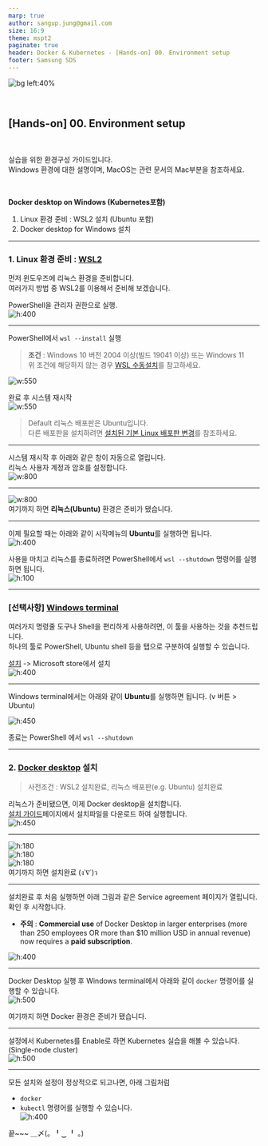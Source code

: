 ```yaml
---
marp: true
author: sangup.jung@gmail.com
size: 16:9
theme: mspt2
paginate: true
header: Docker & Kubernetes - [Hands-on] 00. Environment setup
footer: Samsung SDS
---
```



![bg left:40%](./img/docker_k8s.png)

<br>

## [Hands-on] 00. Environment setup

<br>

실습을 위한 환경구성 가이드입니다.  
Windows 환경에 대한 설명이며, MacOS는 관련 문서의 Mac부분을 참조하세요.  

<br>

**Docker desktop on Windows (Kubernetes포함)**  
1. Linux 환경 준비 : WSL2 설치 (Ubuntu 포함)
2. Docker desktop for Windows 설치

---

### 1. Linux 환경 준비 : [WSL2](https://docs.microsoft.com/ko-kr/windows/wsl/install)
먼저 윈도우즈에 리눅스 환경을 준비합니다.  
여러가지 방법 중 WSL2를 이용해서 준비해 보겠습니다.  

PowerShell을 관리자 권한으로 실행.  
![h:400](./img/wsl1.png)
 
---

PowerShell에서 `wsl --install` 실행 
> **조건** : Windows 10 버전 2004 이상(빌드 19041 이상) 또는 Windows 11  
> 위 조건에 해당하지 않는 경우 [WSL 수동설치](https://docs.microsoft.com/ko-kr/windows/wsl/install-manual)를 참고하세요.

![w:550](./img/wsl2.png)

완료 후 시스템 재시작  
![w:550](./img/wsl3.png)

> Default 리눅스 배포판은 Ubuntu입니다.  
> 다른 배포판을 설치하려면 [설치된 기본 Linux 배포판 변경](https://docs.microsoft.com/ko-kr/windows/wsl/install#change-the-default-linux-distribution-installed)를 참조하세요.  

---

시스템 재시작 후 아래와 같은 창이 자동으로 열립니다.  
리눅스 사용자 계정과 암호를 설정합니다.  
![w:800](./img/wsl4.png)

---

![w:800](./img/wsl5.png)  
여기까지 하면 **리눅스(Ubuntu)** 환경은 준비가 됐습니다.

---

이제 필요할 때는 아래와 같이 시작메뉴의 **Ubuntu**를 실행하면 됩니다.  
![h:400](./img/wsl6.png)

사용을 마치고 리눅스를 종료하려면 PowerShell에서 `wsl --shutdown` 명령어를 실행하면 됩니다.  
![h:100](./img/wsl7.png)

---

### [선택사항] [Windows terminal](https://docs.microsoft.com/ko-KR/windows/terminal/install)
여러가지 명령줄 도구나 Shell을 편리하게 사용하려면, 이 툴을 사용하는 것을 추천드립니다.  
하나의 툴로 PowerShell, Ubuntu shell 등을 탭으로 구분하여 실행할 수 있습니다.  

[설치](https://aka.ms/terminal) -> Microsoft store에서 설치  
![h:400](./img/windows_terminal1.png)

---

Windows terminal에서는 아래와 같이 **Ubuntu**를 실행하면 됩니다. (v 버튼 > Ubuntu)  

![h:450](./img/windows_terminal2.png)

종료는 PowerShell 에서 `wsl --shutdown`

---

### 2. [Docker desktop](https://docs.docker.com/desktop/install/windows-install/) 설치

> 사전조건 : WSL2 설치완료, 리눅스 배포판(e.g. Ubuntu) 설치완료  

리눅스가 준비됐으면, 이제 Docker desktop을 설치합니다.  
[설치 가이드](https://docs.docker.com/desktop/install/windows-install/)페이지에서 설치파일을 다운로드 하여 실행합니다.  
![h:450](./img/docker-desktop1.png)

---

![h:180](./img/docker-desktop2.png)  
![h:180](./img/docker-desktop3.png)  
![h:180](./img/docker-desktop4.png)  
여기까지 하면 설치완료 (ง˙∇˙)ว

---

설치완료 후 처음 실행하면 아래 그림과 같은 Service agreement 페이지가 열립니다.  
확인 후 시작합니다.  

- **주의** : **Commercial use** of Docker Desktop in larger enterprises (more than 250 employees OR more than $10 million USD in annual revenue) now requires a **paid subscription**.  

![h:400](./img/docker-desktop5.png)

---

Docker Desktop 실행 후 Windows terminal에서 아래와 같이 `docker` 명령어를 실행할 수 있습니다.  
![h:500](./img/docker-desktop6.png)

여기까지 하면 Docker 환경은 준비가 됐습니다.  

---

설정에서 Kubernetes를 Enable로 하면 Kubernetes 실습을 해볼 수 있습니다.  (Single-node cluster)  
![h:500](./img/docker-desktop7.png)

---

모든 설치와 설정이 정상적으로 되고나면, 아래 그림처럼
- `docker`
- `kubectl`
명령어를 실행할 수 있습니다.  
![h:400](./img/docker-desktop8.png)

끝~~~  ＿〆(。╹‿ ╹ 。)